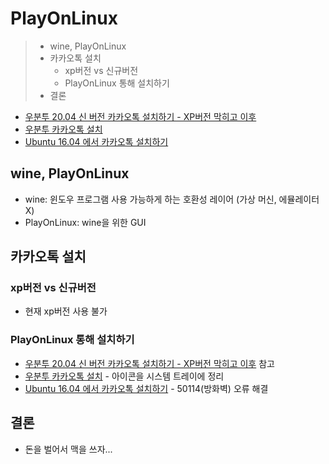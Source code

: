 # PlayOnLinux

> - wine, PlayOnLinux
> - 카카오톡 설치
>   - xp버전 vs 신규버전
>   - PlayOnLinux 통해 설치하기
> - 결론

- [우분투 20.04 신 버전 카카오톡 설치하기 - XP버전 막히고 이후](https://tolovefeels.tistory.com/65)
- [우분투 카카오톡 설치](https://hiseon.me/linux/ubuntu/ubuntu-kakaotalk/)
- [Ubuntu 16.04 에서 카카오톡 설치하기](https://gist.github.com/BEMELON/70f173af95480389445b6f52c6ffada7)

## wine, PlayOnLinux

- wine: 윈도우 프로그램 사용 가능하게 하는 호환성 레이어 (가상 머신, 에뮬레이터 X)
- PlayOnLinux: wine을 위한 GUI

## 카카오톡 설치

### xp버전 vs 신규버전
- 현재 xp버전 사용 불가

### PlayOnLinux 통해 설치하기

- [우분투 20.04 신 버전 카카오톡 설치하기 - XP버전 막히고 이후](https://tolovefeels.tistory.com/65) 참고
- [우분투 카카오톡 설치](https://hiseon.me/linux/ubuntu/ubuntu-kakaotalk/) - 아이콘을 시스템 트레이에 정리
- [Ubuntu 16.04 에서 카카오톡 설치하기](https://gist.github.com/BEMELON/70f173af95480389445b6f52c6ffada7) - 50114(방화벽) 오류 해결

## 결론

- 돈을 벌어서 맥을 쓰자...
